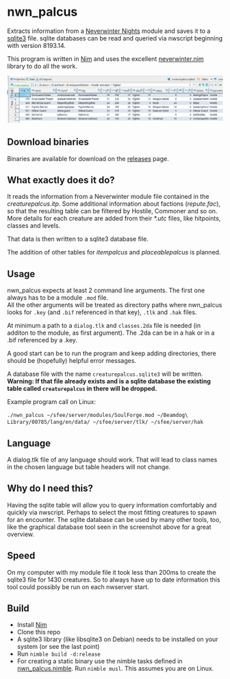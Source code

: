 # nwn_palcus
Extracts information from a [Neverwinter Nights](https://www.beamdog.com/games/neverwinter-nights-enhanced/) module and saves it to a [sqlite3](https://www.sqlite.org/index.html) file. sqlite databases can be read and queried via nwscript beginning with version 8193.14.

This program is written in [Nim](https://nim-lang.org/) and uses the excellent [neverwinter.nim](https://github.com/niv/neverwinter.nim) library to do all the work.

![creaturepalcus.sqlite3 database view in gui](screenshots/creaturepalcus.png)

## Download binaries
Binaries are available for download on the [releases](https://github.com/hendrikgit/nwn_palcus/releases/latest) page.

## What exactly does it do?
It reads the information from a Neverwinter module file contained in the *creaturepalcus.itp*. Some additional information about factions (*repute.fac*), so that the resulting table can be filtered by Hostile, Commoner and so on. More details for each creature are added from their *\*.utc* files, like hitpoints, classes and levels.

That data is then written to a sqlite3 database file.

The addition of other tables for *itempalcus* and *placeablepalcus* is planned.

## Usage
nwn_palcus expects at least 2 command line arguments. The first one always has to be a module `.mod` file.  
All the other arguments will be treated as directory paths where nwn_palcus looks for `.key` (and `.bif` referenced in that key), `.tlk` and `.hak` files.

At minimum a path to a `dialog.tlk` and `classes.2da` file is needed (in additon to the module, as first argument). The .2da can be in a hak or in a .bif referenced by a .key.

A good start can be to run the program and keep adding directories, there should be (hopefully) helpful error messages.

A database file with the name `creaturepalcus.sqlite3` will be written. **Warning: If that file already exists and is a sqlite database the existing table called `creaturepalcus` in there will be dropped.**

Example program call on Linux:
```
./nwn_palcus ~/sfee/server/modules/SoulForge.mod ~/Beamdog\ Library/00785/lang/en/data/ ~/sfee/server/tlk/ ~/sfee/server/hak
```

## Language
A dialog.tlk file of any language should work. That will lead to class names in the chosen language but table headers will not change.

## Why do I need this?
Having the sqlite table will allow you to query information comfortably and quickly via nwscript. Perhaps to select the most fitting creatures to spawn for an encounter. The sqlite database can be used by many other tools, too, like the graphical database tool seen in the screenshot above for a great overview.  

## Speed
On my computer with my module file it took less than 200ms to create the sqlite3 file for 1430 creatures. So to always have up to date information this tool could possibly be run on each nwserver start.

## Build
* Install [Nim](https://nim-lang.org/)
* Clone this repo
* A sqlite3 library (like libsqlite3 on Debian) needs to be installed on your system (or see the last point)
* Run `nimble build -d:release`
* For creating a static binary use the nimble tasks defined in [nwn_palcus.nimble](nwn_palcus.nimble). Run `nimble musl`. This assumes you are on Linux.
